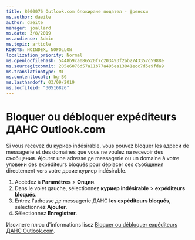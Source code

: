 ```yaml
---
title: 8000076 Outlook.com блокиране подател - френски
ms.author: daeite
author: daeite
manager: joallard
ms.date: 3/8/2019
ms.audience: Admin
ms.topic: article
ROBOTS: NOINDEX, NOFOLLOW
localization_priority: Normal
ms.openlocfilehash: 5448b9ca086520f7c203493f2ab2743357d5988e
ms.sourcegitcommit: 205e6076d57a11b77a495ea13841ecc7d5e9fda9
ms.translationtype: MT
ms.contentlocale: bg-BG
ms.lasthandoff: 03/09/2019
ms.locfileid: "30516826"
---
```

# <a name="bloquer-ou-dbloquer-expditeurs-dans-outlookcom"></a>Bloquer ou débloquer expéditeurs ДАНС Outlook.com

Si vous recevez du куриер indésirable, vous pouvez bloquer les адреси de messagerie et des domaines que vous ne voulez па recevoir des съобщения. Ajouter une adresse де messagerie ou un domaine à votre уловени des expéditeurs bloqués pour déplacer ces съобщения directement vers votre досие куриер indésirable.

1. Accédez à **Paramètres** > **Опции**.
2. Dans le volet gauche, sélectionnez **куриер indésirable** > **expéditeurs bloqués**.
3. Entrez l'adresse де messagerie ДАНС **les expéditeurs bloqués**, sélectionnez **Ajouter**.
4. Sélectionnez **Enregistrer**.

Изсипете плюс d'informations lisez [Bloquer ou débloquer expéditeurs ДАНС Outlook.com](https://support.office.com/fr-fr/article/bloquer-ou-débloquer-expéditeurs-dans-outlook-com-afba1c94-77bb-4f50-8b85-057cf52f4d5e?ui=fr-FR&rs=fr-FR&ad=FR).